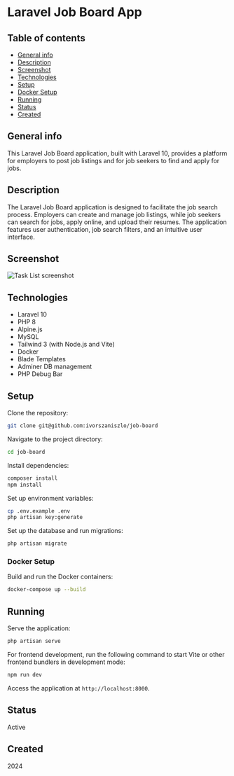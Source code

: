 # Laravel Job Board App

## Table of contents
* [General info](#general-info)
* [Description](#description)
* [Screenshot](#screenshot)
* [Technologies](#technologies)
* [Setup](#setup)
* [Docker Setup](#docker-setup)
* [Running](#running)
* [Status](#status)
* [Created](#created)

## General info

This Laravel Job Board application, built with Laravel 10, provides a platform for employers to post job listings and for job seekers to find and apply for jobs.

## Description

The Laravel Job Board application is designed to facilitate the job search process. Employers can create and manage job listings, while job seekers can search for jobs, apply online, and upload their resumes. The application features user authentication, job search filters, and an intuitive user interface.

## Screenshot

![Task List screenshot](./public/img/job-board-screenshot.jpg)

## Technologies

+ Laravel 10
+ PHP 8
+ Alpine.js
+ MySQL
+ Tailwind 3 (with Node.js and Vite)
+ Docker
+ Blade Templates
+ Adminer DB management
+ PHP Debug Bar

## Setup

Clone the repository:

```bash
git clone git@github.com:ivorszaniszlo/job-board
```

Navigate to the project directory:

```bash
cd job-board
```

Install dependencies:

```bash
composer install
npm install
```

Set up environment variables:

```bash
cp .env.example .env
php artisan key:generate
```

Set up the database and run migrations:

```bash
php artisan migrate
```

### Docker Setup

Build and run the Docker containers:

```bash
docker-compose up --build
```

## Running

Serve the application:

```bash
php artisan serve
```

For frontend development, run the following command to start Vite or other frontend bundlers in development mode:

```bash
npm run dev
```

Access the application at `http://localhost:8000`.

## Status

Active

## Created

2024
